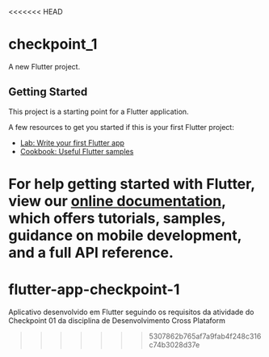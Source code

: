<<<<<<< HEAD
# checkpoint_1

A new Flutter project.

## Getting Started

This project is a starting point for a Flutter application.

A few resources to get you started if this is your first Flutter project:

- [Lab: Write your first Flutter app](https://flutter.dev/docs/get-started/codelab)
- [Cookbook: Useful Flutter samples](https://flutter.dev/docs/cookbook)

For help getting started with Flutter, view our
[online documentation](https://flutter.dev/docs), which offers tutorials,
samples, guidance on mobile development, and a full API reference.
=======
# flutter-app-checkpoint-1
Aplicativo desenvolvido em Flutter seguindo os requisitos da atividade do Checkpoint 01 da disciplina de Desenvolvimento Cross Plataform
>>>>>>> 5307862b765af7a9fab4f248c316c74b3028d37e
